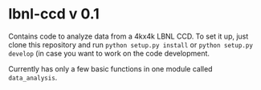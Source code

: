 # lbnl-ccd v 0.1

Contains code to analyze data from a 4kx4k LBNL CCD. To set it up, just clone this repository and run `python setup.py install` or `python setup.py develop` (in case you want to work on the code development.

Currently has only a few basic functions in one module called `data_analysis`.
